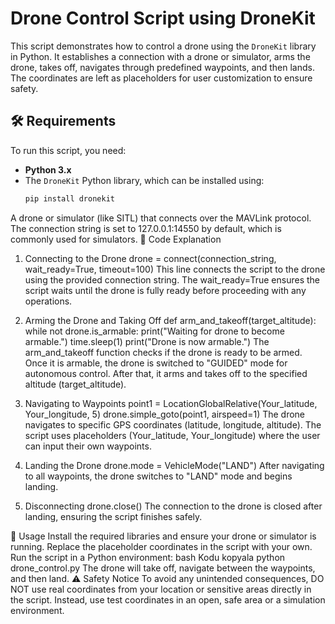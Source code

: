 # Drone Control Script using DroneKit

This script demonstrates how to control a drone using the `DroneKit` library in Python. It establishes a connection with a drone or simulator, arms the drone, takes off, navigates through predefined waypoints, and then lands. The coordinates are left as placeholders for user customization to ensure safety.

## 🛠️ Requirements

To run this script, you need:
- **Python 3.x**
- The `DroneKit` Python library, which can be installed using:
  ```bash
  pip install dronekit
A drone or simulator (like SITL) that connects over the MAVLink protocol. The connection string is set to 127.0.0.1:14550 by default, which is commonly used for simulators.
📜 Code Explanation
1. Connecting to the Drone
drone = connect(connection_string, wait_ready=True, timeout=100)
This line connects the script to the drone using the provided connection string. The wait_ready=True ensures the script waits until the drone is fully ready before proceeding with any operations.

2. Arming the Drone and Taking Off
def arm_and_takeoff(target_altitude):
    while not drone.is_armable:
        print("Waiting for drone to become armable.")
        time.sleep(1)
    print("Drone is now armable.")
The arm_and_takeoff function checks if the drone is ready to be armed. Once it is armable, the drone is switched to "GUIDED" mode for autonomous control. After that, it arms and takes off to the specified altitude (target_altitude).

3. Navigating to Waypoints
point1 = LocationGlobalRelative(Your_latitude, Your_longitude, 5)
drone.simple_goto(point1, airspeed=1)
The drone navigates to specific GPS coordinates (latitude, longitude, altitude). The script uses placeholders (Your_latitude, Your_longitude) where the user can input their own waypoints.

4. Landing the Drone
drone.mode = VehicleMode("LAND")
After navigating to all waypoints, the drone switches to "LAND" mode and begins landing.

5. Disconnecting
drone.close()
The connection to the drone is closed after landing, ensuring the script finishes safely.

🚀 Usage
Install the required libraries and ensure your drone or simulator is running.
Replace the placeholder coordinates in the script with your own.
Run the script in a Python environment:
bash
Kodu kopyala
python drone_control.py
The drone will take off, navigate between the waypoints, and then land.
⚠️ Safety Notice
To avoid any unintended consequences, DO NOT use real coordinates from your location or sensitive areas directly in the script. Instead, use test coordinates in an open, safe area or a simulation environment.
